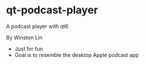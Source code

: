 # qt-podcast-player
A podcast player with qt6

By Winston Lin
- Just for fun
- Goal is to resemble the desktop Apple podcast app
